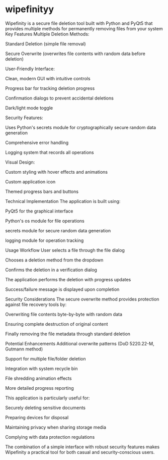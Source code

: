 # wipefinityy
Wipefinity is a secure file deletion tool built with Python and PyQt5 that provides multiple methods for permanently removing files from your system
Key Features
Multiple Deletion Methods:

Standard Deletion (simple file removal)

Secure Overwrite (overwrites file contents with random data before deletion)

User-Friendly Interface:

Clean, modern GUI with intuitive controls

Progress bar for tracking deletion progress

Confirmation dialogs to prevent accidental deletions

Dark/light mode toggle

Security Features:

Uses Python's secrets module for cryptographically secure random data generation

Comprehensive error handling

Logging system that records all operations

Visual Design:

Custom styling with hover effects and animations

Custom application icon

Themed progress bars and buttons

Technical Implementation
The application is built using:

PyQt5 for the graphical interface

Python's os module for file operations

secrets module for secure random data generation

logging module for operation tracking

Usage Workflow
User selects a file through the file dialog

Chooses a deletion method from the dropdown

Confirms the deletion in a verification dialog

The application performs the deletion with progress updates

Success/failure message is displayed upon completion

Security Considerations
The secure overwrite method provides protection against file recovery tools by:

Overwriting file contents byte-by-byte with random data

Ensuring complete destruction of original content

Finally removing the file metadata through standard deletion

Potential Enhancements
Additional overwrite patterns (DoD 5220.22-M, Gutmann method)

Support for multiple file/folder deletion

Integration with system recycle bin

File shredding animation effects

More detailed progress reporting

This application is particularly useful for:

Securely deleting sensitive documents

Preparing devices for disposal

Maintaining privacy when sharing storage media

Complying with data protection regulations

The combination of a simple interface with robust security features makes Wipefinity a practical tool for both casual and security-conscious users.

